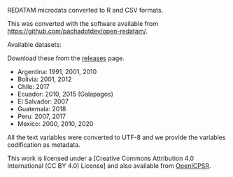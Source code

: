 REDATAM microdata converted to R and CSV formats. 

This was converted with the software available from https://github.com/pachadotdev/open-redatam/.

Available datasets:

Download these from the [releases](https://github.com/pachadotdev/redatam-microdata/releases/tag/2.0.2) page.

- Argentina: 1991, 2001, 2010
- Bolivia: 2001, 2012
- Chile: 2017
- Ecuador: 2010, 2015 (Galapagos)
- El Salvador: 2007
- Guatemala: 2018
- Peru: 2007, 2017
- Mexico: 2000, 2010, 2020
 
All the text variables were converted to UTF-8 and we provide the variables codification as metadata.

This work is licensed under a [Creative Commons Attribution 4.0 International (CC BY 4.0) License] and also available from [OpenICPSR](https://www.openicpsr.org/openicpsr/project/211903/version/V1/view).

